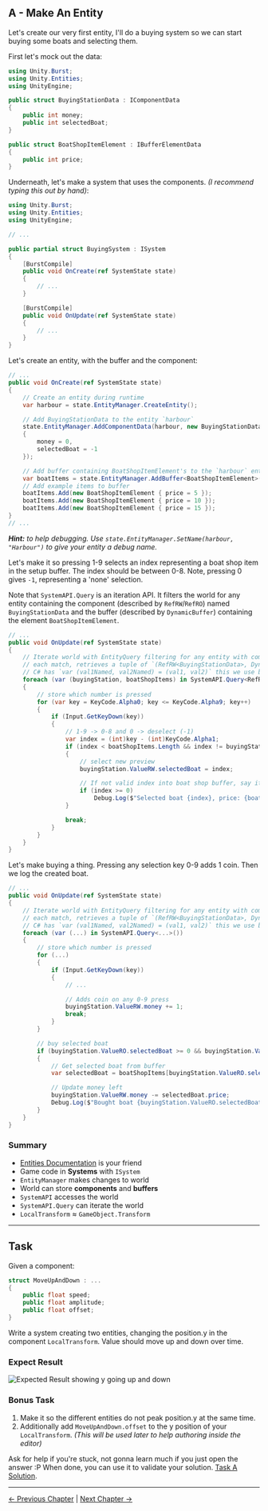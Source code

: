 ## A - Make An Entity
Let's create our very first entity, I'll do a buying system so we can start buying some boats and selecting them.

First let's mock out the data:
```cs
using Unity.Burst;
using Unity.Entities;
using UnityEngine;

public struct BuyingStationData : IComponentData
{
    public int money;
    public int selectedBoat;
}

public struct BoatShopItemElement : IBufferElementData
{
    public int price;
}
```

Underneath, let's make a system that uses the components. _(I recommend typing this out by hand)_:
```cs
using Unity.Burst;
using Unity.Entities;
using UnityEngine;

// ...

public partial struct BuyingSystem : ISystem
{
    [BurstCompile]
    public void OnCreate(ref SystemState state)
    {
        // ...
    }

    [BurstCompile]
    public void OnUpdate(ref SystemState state)
    {
        // ...
    }
}
```

Let's create an entity, with the buffer and the component:
```cs
// ...
public void OnCreate(ref SystemState state)
{
    // Create an entity during runtime
    var harbour = state.EntityManager.CreateEntity();

    // Add BuyingStationData to the entity `harbour`
    state.EntityManager.AddComponentData(harbour, new BuyingStationData
    {
        money = 0,
        selectedBoat = -1
    });

    // Add buffer containing BoatShopItemElement's to the `harbour` entity
    var boatItems = state.EntityManager.AddBuffer<BoatShopItemElement>(harbour);
    // Add example items to buffer
    boatItems.Add(new BoatShopItemElement { price = 5 });
    boatItems.Add(new BoatShopItemElement { price = 10 });
    boatItems.Add(new BoatShopItemElement { price = 15 });
}
// ...
```
_**Hint:** to help debugging. Use `state.EntityManager.SetName(harbour, "Harbour")` to give your entity a debug name._

Let's make it so pressing 1-9 selects an index representing a boat shop item in the setup buffer. The index should be between 0-8. Note, pressing 0 gives `-1`, representing a 'none' selection.

Note that `SystemAPI.Query` is an iteration API. It filters the world for any entity containing the component (described by `RefRW`/`RefRO`) named `BuyingStationData` and the buffer (described by `DynamicBuffer`) containing the element `BoatShopItemElement`.
```cs
// ...
public void OnUpdate(ref SystemState state)
{
    // Iterate world with EntityQuery filtering for any entity with component BuyingStationData, and a buffer of BoatShopItemElement, 
    // each match, retrieves a tuple of `(RefRW<BuyingStationData>, DynamicBuffer<BoatShopItemElement>)`.
    // C# has `var (val1Named, val2Named) = (val1, val2)` this we use below.
    foreach (var (buyingStation, boatShopItems) in SystemAPI.Query<RefRW<BuyingStationData>, DynamicBuffer<BoatShopItemElement>>())
    {
        // store which number is pressed
        for (var key = KeyCode.Alpha0; key <= KeyCode.Alpha9; key++)
        {
            if (Input.GetKeyDown(key))
            {
                // 1-9 -> 0-8 and 0 -> deselect (-1)
                var index = (int)key - (int)KeyCode.Alpha1;
                if (index < boatShopItems.Length && index != buyingStation.ValueRO.selectedBoat)
                {
                    // select new preview
                    buyingStation.ValueRW.selectedBoat = index;

                    // If not valid index into boat shop buffer, say it has been selected
                    if (index >= 0)
                        Debug.Log($"Selected boat {index}, price: {boatShopItems[index].price}");
                }

                break;
            }
        }
    }
}
```

Let's make buying a thing. Pressing any selection key 0-9 adds 1 coin. Then we log the created boat.
```cs
// ...
public void OnUpdate(ref SystemState state)
{
    // Iterate world with EntityQuery filtering for any entity with component BuyingStationData, and a buffer of BoatShopItemElement, 
    // each match, retrieves a tuple of `(RefRW<BuyingStationData>, DynamicBuffer<BoatShopItemElement>)`.
    // C# has `var (val1Named, val2Named) = (val1, val2)` this we use below.
    foreach (var (...) in SystemAPI.Query<...>())
    {
        // store which number is pressed
        for (...)
        {
            if (Input.GetKeyDown(key))
            {
                // ...

                // Adds coin on any 0-9 press
                buyingStation.ValueRW.money += 1;
                break;
            }
        }

        // buy selected boat
        if (buyingStation.ValueRO.selectedBoat >= 0 && buyingStation.ValueRO.money >= boatShopItems[buyingStation.ValueRO.selectedBoat].price)
        {
            // Get selected boat from buffer
            var selectedBoat = boatShopItems[buyingStation.ValueRO.selectedBoat];

            // Update money left
            buyingStation.ValueRW.money -= selectedBoat.price;
            Debug.Log($"Bought boat {buyingStation.ValueRO.selectedBoat}, price: {selectedBoat.price}");
        }
    }
}
```

### Summary
- [Entities Documentation][EntitiesDocs] is your friend
- Game code in **Systems** with `ISystem`
- `EntityManager` makes changes to world
- World can store **components** and **buffers**
- `SystemAPI` accesses the world
- `SystemAPI.Query` can iterate the world
- `LocalTransform` ≈ `GameObject.Transform`

---------

## Task
Given a component:
```cs
struct MoveUpAndDown : ... 
{
    public float speed;
    public float amplitude;
    public float offset;
}
```
Write a system creating two entities, changing the position.y in the component `LocalTransform`. Value should move up and down over time.

### Expect Result
![Expected Result showing y going up and down](Resources/TaskAExpectedResult.gif)
### Bonus Task
1. Make it so the different entities do not peak position.y at the same time. 
2. Additionally add `MoveUpAndDown.offset` to the y position of your `LocalTransform`. _(This will be used later to help authoring inside the editor)_

Ask for help if you're stuck, not gonna learn much if you just open the answer :P When done, you can use it to validate your solution. [Task A Solution](https://github.com/Daxode/ECS-Workshop/commit/8c734de184d8cb09f0a23edc1239722d2365d303).

-----
[<- Previous Chapter](1-Intro.md) | [Next Chapter ->](3-Authoring-vs-Runtime.md)

[EntitiesDocs]: https://docs.unity3d.com/Packages/com.unity.entities@latest
